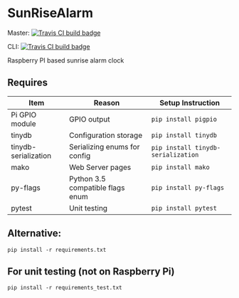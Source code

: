 # SunRiseAlarm
Master: [![Travis CI build badge](https://travis-ci.org/mshafer1/SunRiseAlarm.svg?branch=master)](https://travis-ci.org/mshafer1/SunRiseAlarm)

CLI: [![Travis CI build badge](https://travis-ci.org/mshafer1/SunRiseAlarm.svg?branch=CLI)](https://travis-ci.org/mshafer1/SunRiseAlarm)

Raspberry PI based sunrise alarm clock

## Requires
|       Item    |       Reason      |   Setup Instruction   |
|   ---         |       ---         |           ---         |
|Pi GPIO module       | GPIO output | `pip install pigpio`|
| tinydb        | Configuration storage|    `pip install tinydb`|
| tinydb-serialization | Serializing enums for config |    `pip install tinydb-serialization`|
| mako        | Web Server pages |    `pip install mako`|
| py-flags        | Python 3.5 compatible flags enum |    `pip install py-flags`|
| pytest        | Unit testing |    `pip install pytest`|

## Alternative:
`pip install -r requirements.txt`

## For unit testing (not on Raspberry Pi)
`pip install -r requirements_test.txt`
